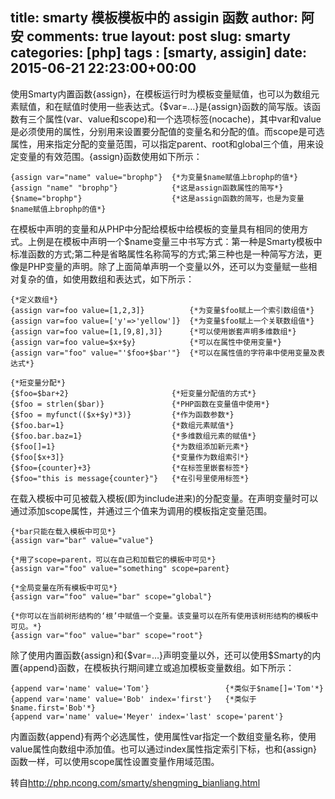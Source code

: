 title: smarty 模板模板中的 assigin 函数
author: 阿安
comments: true
layout: post
slug: smarty
categories: [php]
tags : [smarty, assigin]
date: 2015-06-21 22:23:00+00:00
---


使用Smarty内置函数{assign}，在模板运行时为模板变量赋值，也可以为数组元素赋值，和在赋值时使用一些表达式。{$var=…}是{assign}函数的简写版。该函数有三个属性(var、value和scope)和一个选项标签(nocache)，其中var和value是必须使用的属性，分别用来设置要分配值的变量名和分配的值。而scope是可选属性，用来指定分配的变量范围，可以指定parent、root和global三个值，用来设定变量的有效范围。{assign}函数使用如下所示：



    {assign var="name" value="brophp"}  {*为变量$name赋值上brophp的值*}
    {assign "name" "brophp"}            {*这是assign函数属性的简写*}
    {$name="brophp"}                    {*这是assign函数的简写，也是为变量$name赋值上brophp的值*}



在模板中声明的变量和从PHP中分配给模板中给模板的变量具有相同的使用方式。上例是在模板中声明一个$name变量三中书写方式：第一种是Smarty模板中标准函数的方式;第二种是省略属性名称简写的方式;第三种也是一种简写方法，更像是PHP变量的声明。除了上面简单声明一个变量以外，还可以为变量赋一些相对复杂的值，如使用数组和表达式，如下所示：



    {*定义数组*}
    {assign var=foo value=[1,2,3]}          {*为变量$foo赋上一个索引数组值*}
    {assign var=foo value=['y'=>'yellow']}  {*为变量$foo赋上一个关联数组值*}
    {assign var=foo value=[1,[9,8],3]}      {*可以使用嵌套声明多维数组*}
    {assign var=foo value=$x+$y}            {*可以在属性中使用变量*}
    {assign var="foo" value="'$foo+$bar'"}  {*可以在属性值的字符串中使用变量及表达式*}

    {*短变量分配*}
    {$foo=$bar+2}                       {*短变量分配值的方式*}
    {$foo = strlen($bar)}               {*PHP函数在变量值中使用*}
    {$foo = myfunct(($x+$y)*3)}         {*作为函数参数*}
    {$foo.bar=1}                        {*数组元素赋值*}
    {$foo.bar.baz=1}                    {*多维数组元素的赋值*}
    {$foo[]=1}                          {*为数组添加新元素*}
    {$foo[$x+3]}                        {*变量作为数组索引*}
    {$foo={counter}+3}                  {*在标签里嵌套标签*}
    {$foo="this is message{counter}"}   {*在引号里使用标签*}



<!-- more -->

在载入模板中可见被载入模板(即为include进来)的分配变量。在声明变量时可以通过添加scope属性，并通过三个值来为调用的模板指定变量范围。



    {*bar只能在载入模板中可见*}
    {assign var="bar" value="value"}

    {*用了scope=parent，可以在自己和加载它的模板中可见*}
    {assign var="foo" value="something" scope=parent}

    {*全局变量在所有模板中可见*}
    {assign var="foo" value="bar" scope="global"}

    {*你可以在当前树形结构的‘根’中赋值一个变量。该变量可以在所有使用该树形结构的模板中可见。*}
    {assign var="foo" value="bar" scope="root"}



除了使用内置函数{assign}和{$var=…}声明变量以外，还可以使用$Smarty的内置{append}函数，在模板执行期间建立或追加模板变量数组。如下所示：



    {append var='name' value='Tom'}                 {*类似于$name[]='Tom'*}
    {append var='name' value='Bob' index='first'}   {*类似于$name.first='Bob'*}
    {append var='name' value='Meyer' index='last' scope='parent'}



内置函数{append}有两个必选属性，使用属性var指定一个数组变量名称，使用value属性向数组中添加值。也可以通过index属性指定索引下标，也和{assign}函数一样，可以使用scope属性设置变量作用域范围。


转自<a href="http://php.ncong.com/smarty/shengming_bianliang.html" target="_blank">http://php.ncong.com/smarty/shengming_bianliang.html</a>